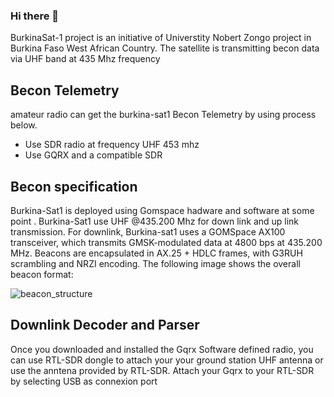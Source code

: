 ### Hi there 👋

BurkinaSat-1 project is an initiative of Universtity Nobert Zongo project in Burkina Faso West African Country.
The satellite is transmitting becon data via UHF band at  435 Mhz frequency

## Becon Telemetry
amateur radio can get the burkina-sat1 Becon Telemetry by using process below.
- Use SDR  radio at frequency UHF 453 mhz
- Use GQRX and a compatible SDR

## Becon  specification
Burkina-Sat1 is  deployed using Gomspace hadware and software at some point . Burkina-Sat1 use UHF @435.200 Mhz  for down link and up link transmission. For downlink, Burkina-sat1 uses a GOMSpace AX100 transceiver, which transmits GMSK-modulated data at 4800 bps at 435.200 MHz.
Beacons are encapsulated in AX.25 + HDLC frames, with G3RUH scrambling and NRZI encoding. The following image shows the overall beacon format:

![beacon_structure](https://user-images.githubusercontent.com/83551940/116835536-f6409500-ab90-11eb-9ead-a20ec87e9f4c.png)


## Downlink Decoder and Parser
Once you downloaded and installed the Gqrx Software defined radio, you can use RTL-SDR dongle to attach your your ground station UHF antenna or use  the anntena provided by RTL-SDR. Attach your Gqrx to your RTL-SDR  by selecting USB as connexion port 

